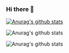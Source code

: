 ### Hi there 👋

<!--
**crush996/crush996** is a ✨ _special_ ✨ repository because its `README.md` (this file) appears on your GitHub profile.

Here are some ideas to get you started:

- 🔭 I’m currently working on ...
- 🌱 I’m currently learning ...
- 👯 I’m looking to collaborate on ...
- 🤔 I’m looking for help with ...
- 💬 Ask me about ...
- 📫 How to reach me: ...
- 😄 Pronouns: ...
- ⚡ Fun fact: ...
-->
[![Anurag's github stats](https://github-readme-stats.vercel.app/api?username=crush996)](https://github.com/anuraghazra/github-readme-stats)

![Anurag's github stats](https://github-readme-stats.vercel.app/api?username=crush996&count_private=true)

![Anurag's github stats](https://github-readme-stats.vercel.app/api?username=crush996&show_icons=true&theme=onedark)
